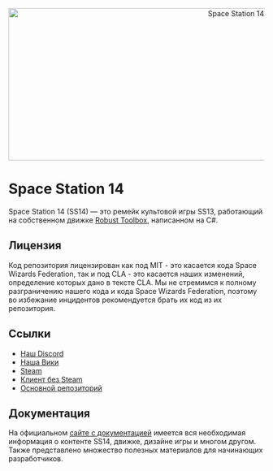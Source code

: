 <p align="center">
  <img alt="Space Station 14" width="880" height="300" src="https://raw.githubusercontent.com/space-wizards/asset-dump/de329a7898bb716b9d5ba9a0cd07f38e61f1ed05/github-logo.svg" />
</p>

# Space Station 14

Space Station 14 (SS14) — это ремейк культовой игры SS13, работающий на собственном движке [Robust Toolbox](https://github.com/space-wizards/RobustToolbox), написанном на C#.

## Лицензия

Код репозитория лицензирован как под MIT - это касается кода Space Wizards Federation, так и под CLA - это касается наших изменений, определение которых дано в тексте CLA. Мы не стремимся к полному разграничению нашего кода и кода Space Wizards Federation, поэтому во избежание инцидентов рекомендуется брать их код из их репозитория.

## Ссылки

- [Наш Discord](https://discord.gg/sunrise14)
- [Наша Вики](https://sunrise14.top/wiki/)
- [Steam](https://store.steampowered.com/app/1255460/Space_Station_14/)
- [Клиент без Steam](https://spacestation14.io/about/nightlies/)
- [Основной репозиторий](https://github.com/space-wizards/space-station-14)

## Документация

На официальном [сайте с документацией](https://docs.spacestation14.io/) имеется вся необходимая информация о контенте SS14, движке, дизайне игры и многом другом. Также представлено множество полезных материалов для начинающих разработчиков.
